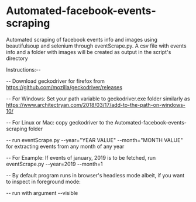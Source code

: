 # Automated-facebook-events-scraping
Automated scraping of facebook events info and images using beautifulsoup and selenium through eventScrape.py. A csv file with events info and a folder with images will be created as output in the script's directory

Instructions:--

-- Download geckodriver for firefox from https://github.com/mozilla/geckodriver/releases

-- For Windows: Set your path variable to geckodriver.exe folder similarly as https://www.architectryan.com/2018/03/17/add-to-the-path-on-windows-10/

-- For Linux or Mac: copy geckodriver to the Automated-facebook-events-scraping folder

-- run eventScrape.py --year="YEAR VALUE" --month="MONTH VALUE" for extracting events from any month of any year

-- For Example: If events of january, 2019 is to be fetched, run eventScrape.py --year=2019 --month=1

-- By default program runs in browser's headless mode albeit, if you want to inspect in foreground mode:

-- run with argument --visible


